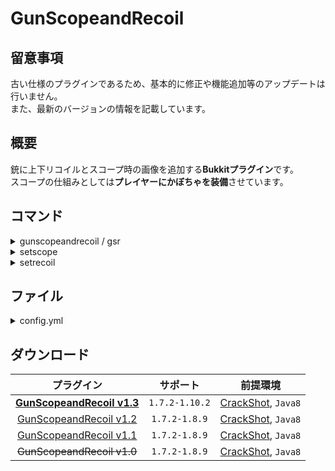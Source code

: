 GunScopeandRecoil
==========

## 留意事項
古い仕様のプラグインであるため、基本的に修正や機能追加等のアップデートは行いません。  
また、最新のバージョンの情報を記載しています。

概要
-----------
銃に上下リコイルとスコープ時の画像を追加する**Bukkitプラグイン**です。  
スコープの仕組みとしては**プレイヤーにかぼちゃを装備**させています。

コマンド
-----------
<details>
<summary>gunscopeandrecoil / gsr</summary>

| 名称 | 短縮 |
|:---|:---|
| gunscopeandrecoil | gsr |

| 引数 | 権限 | 初期 | 説明 |
|:---|:---|:---|:---|
| reload | gunscopeandrecoil.command.reload | OP | ファイルの再読み込みを行います。 |
</details>

<details>
<summary>setscope</summary>

| 名称 | 短縮 |
|:---|:---|
| setscope |  |

| 引数 | 権限 | 初期 | 説明 |
|:---|:---|:---|:---|
| &lt;weaponname&gt; | gunscopeandrecoil.command.setscope | OP | 指定した銃にスコープ時の画像を実装します。 |
</details>

<details>
<summary>setrecoil</summary>

| 名称 | 短縮 |
|:---|:---|
| setrecoil |  |

| 引数 | 権限 | 初期 | 説明 |
|:---|:---|:---|:---|
| &lt;weaponname&gt; &lt;height&gt; &lt;width&gt; | gunscopeandrecoil.command.setrecoil | OP | 指定した銃のリコイルを設定します。 |
</details>

ファイル
-----------
<details>
<summary>config.yml</summary>

**現在`UpdateChecker`は動作しません。**
```yaml
#GunScopeandRecoil v1.3 Config
#CompliantVersion 1.7.2～1.10

#バージョンチェック、ダウンロード
#このプラグインが最新バージョンかチェックします。
#メッセージはOPにしか表示されません。
# trueで有効 falseで無効
UpdateChecker: true
AutoDownload: true

#リコイルの設定
#AK-47 と書いてある場所に武器のタイトルを入力してください。
#height は縦反動です。
#width は横反動です。
Recoil:
  AK-47:
    height: 3.0
    width: 1.0

#スコープの設定
#AK-47 と書いてある場所に武器のタイトルを入力してください。
# - (武器のタイトル)
Scope:
- AK-47
```
</details>

ダウンロード
-----------
| プラグイン | サポート | 前提環境 |
|:---:|:---:|:---:|
| [**GunScopeandRecoil v1.3**](https://github.com/yuttyann/FileArchive/raw/main/GunScopeandRecoil/1.3/GunScopeandRecoil%20v1.3.jar) | `1.7.2-1.10.2` | [CrackShot](https://dev.bukkit.org/projects/crackshot), `Java8` |
| [GunScopeandRecoil v1.2](https://github.com/yuttyann/FileArchive/raw/main/GunScopeandRecoil/1.2/GunScopeandRecoil%20v1.2.jar) | `1.7.2-1.8.9` | [CrackShot](https://dev.bukkit.org/projects/crackshot), `Java8` |
| [GunScopeandRecoil v1.1](https://github.com/yuttyann/FileArchive/raw/main/GunScopeandRecoil/1.1/GunScopeandRecoil%20v1.1.jar) | `1.7.2-1.8.9` | [CrackShot](https://dev.bukkit.org/projects/crackshot), `Java8` |
| ~~GunScopeandRecoil v1.0~~ | `1.7.2-1.8.9` | [CrackShot](https://dev.bukkit.org/projects/crackshot), `Java8` |